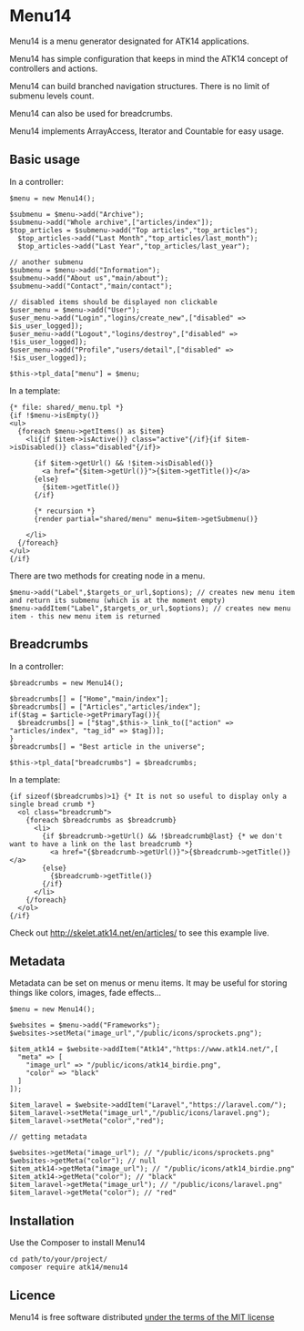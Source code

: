 Menu14
======

Menu14 is a menu generator designated for ATK14 applications.

Menu14 has simple configuration that keeps in mind the ATK14 concept of controllers and actions.

Menu14 can build branched navigation structures. There is no limit of submenu levels count.

Menu14 can also be used for breadcrumbs.

Menu14 implements ArrayAccess, Iterator and Countable for easy usage.

Basic usage
-----------

In a controller:

    $menu = new Menu14();

    $submenu = $menu->add("Archive");
    $submenu->add("Whole archive",["articles/index"]);
    $top_articles = $submenu->add("Top articles","top_articles");
      $top_articles->add("Last Month","top_articles/last_month");
      $top_articles->add("Last Year","top_articles/last_year");

    // another submenu
    $submenu = $menu->add("Information");
    $submenu->add("About us","main/about");
    $submenu->add("Contact","main/contact");

    // disabled items should be displayed non clickable
    $user_menu = $menu->add("User");
    $user_menu->add("Login","logins/create_new",["disabled" => $is_user_logged]);
    $user_menu->add("Logout","logins/destroy",["disabled" => !$is_user_logged]);
    $user_menu->add("Profile","users/detail",["disabled" => !$is_user_logged]);

    $this->tpl_data["menu"] = $menu;

In a template:

    {* file: shared/_menu.tpl *}
    {if !$menu->isEmpty()}
    <ul>
      {foreach $menu->getItems() as $item}
        <li{if $item->isActive()} class="active"{/if}{if $item->isDisabled()} class="disabled"{/if}>

          {if $item->getUrl() && !$item->isDisabled()}
            <a href="{$item->getUrl()}">{$item->getTitle()}</a>
          {else}
            {$item->getTitle()}  
          {/if}

          {* recursion *}
          {render partial="shared/menu" menu=$item->getSubmenu()}
                                                                            
        </li>
      {/foreach}
    </ul>
    {/if}

There are two methods for creating node in a menu.

    $menu->add("Label",$targets_or_url,$options); // creates new menu item and return its submenu (which is at the moment empty)
    $menu->addItem("Label",$targets_or_url,$options); // creates new menu item - this new menu item is returned

Breadcrumbs
-----------

In a controller:

    $breadcrumbs = new Menu14();

    $breadcrumbs[] = ["Home","main/index"];
    $breadcrumbs[] = ["Articles","articles/index"];
    if($tag = $article->getPrimaryTag()){
      $breadcrumbs[] = ["$tag",$this->_link_to(["action" => "articles/index", "tag_id" => $tag])];
    }
    $breadcrumbs[] = "Best article in the universe";

    $this->tpl_data["breadcrumbs"] = $breadcrumbs;

In a template:

    {if sizeof($breadcrumbs)>1} {* It is not so useful to display only a single bread crumb *}
      <ol class="breadcrumb">
        {foreach $breadcrumbs as $breadcrumb}
          <li>
            {if $breadcrumb->getUrl() && !$breadcrumb@last} {* we don't want to have a link on the last breadcrumb *}
              <a href="{$breadcrumb->getUrl()}">{$breadcrumb->getTitle()}</a>
            {else}
              {$breadcrumb->getTitle()}
            {/if}
          </li>
        {/foreach}
      </ol>
    {/if}

Check out http://skelet.atk14.net/en/articles/ to see this example live.

Metadata
--------

Metadata can be set on menus or menu items. It may be useful for storing things like colors, images, fade effects...

    $menu = new Menu14();

    $websites = $menu->add("Frameworks");
    $websites->setMeta("image_url","/public/icons/sprockets.png");

    $item_atk14 = $website->addItem("Atk14","https://www.atk14.net/",[
      "meta" => [
        "image_url" => "/public/icons/atk14_birdie.png",
        "color" => "black"
      ]
    ]);

    $item_laravel = $website->addItem("Laravel","https://laravel.com/");
    $item_laravel->setMeta("image_url","/public/icons/laravel.png");
    $item_laravel->setMeta("color","red");

    // getting metadata

    $websites->getMeta("image_url"); // "/public/icons/sprockets.png"
    $websites->getMeta("color"); // null
    $item_atk14->getMeta("image_url"); // "/public/icons/atk14_birdie.png"
    $item_atk14->getMeta("color"); // "black"
    $item_laravel->getMeta("image_url"); // "/public/icons/laravel.png"
    $item_laravel->getMeta("color"); // "red"

Installation
------------

Use the Composer to install Menu14

    cd path/to/your/project/
    composer require atk14/menu14

Licence
-------

Menu14 is free software distributed [under the terms of the MIT license](http://www.opensource.org/licenses/mit-license)

<!-- vim: et:ts=2 -->
